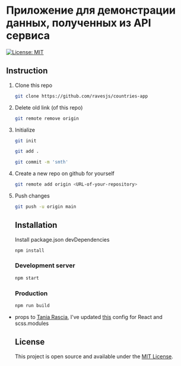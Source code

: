 # Приложение для демонстрации данных, полученных из API сервиса
[![License: MIT](https://img.shields.io/badge/License-MIT-blue.svg)](https://opensource.org/licenses/MIT)

## Instruction

1. Clone this repo 
    ```bash
    git clone https://github.com/ravesjs/countries-app
    ```
     
2.  Delete old link (of this repo)
    ```bash
    git remote remove origin  
    ```
3. Initialize   
    ```bash
    git init
    ```
    
    ```bash
    git add .
    ```
    
    ```bash
    git commit -m 'smth'
    ```
    
 4. Create a new repo on github for yourself  
    
    ```bash
    git remote add origin <URL-of-your-repository>  
    ```
 5. Push changes   
    ```bash
    git push -u origin main
    ```
    
    ## Installation
    
    Install package.json devDependencies  
    ```bash
    npm install
    ```

    ### Development server
    ```bash
    npm start
    ```
    
    ### Production
    
    ```bash
    npm run build
    ```

- props to [Tania Rascia](https://github.com/taniarascia), I've updated [this](https://github.com/taniarascia/webpack-boilerplate) config for React and scss.modules

  ## License

  This project is open source and available under the [MIT License](LICENSE).
